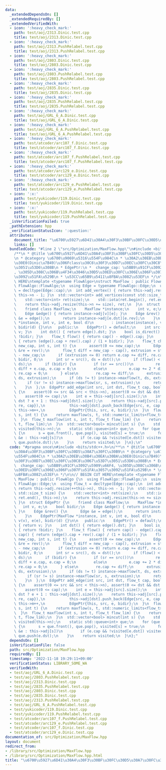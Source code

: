 ```yaml
---
data:
  _extendedDependsOn: []
  _extendedRequiredBy: []
  _extendedVerifiedWith:
  - icon: ':heavy_check_mark:'
    path: test/aoj/2313.Dinic.test.cpp
    title: test/aoj/2313.Dinic.test.cpp
  - icon: ':heavy_check_mark:'
    path: test/aoj/2313.PushRelabel.test.cpp
    title: test/aoj/2313.PushRelabel.test.cpp
  - icon: ':heavy_check_mark:'
    path: test/aoj/2803.Dinic.test.cpp
    title: test/aoj/2803.Dinic.test.cpp
  - icon: ':heavy_check_mark:'
    path: test/aoj/2803.PushRelabel.test.cpp
    title: test/aoj/2803.PushRelabel.test.cpp
  - icon: ':heavy_check_mark:'
    path: test/aoj/2835.Dinic.test.cpp
    title: test/aoj/2835.Dinic.test.cpp
  - icon: ':heavy_check_mark:'
    path: test/aoj/2835.PushRelabel.test.cpp
    title: test/aoj/2835.PushRelabel.test.cpp
  - icon: ':heavy_check_mark:'
    path: test/aoj/GRL_6_A.Dinic.test.cpp
    title: test/aoj/GRL_6_A.Dinic.test.cpp
  - icon: ':heavy_check_mark:'
    path: test/aoj/GRL_6_A.PushRelabel.test.cpp
    title: test/aoj/GRL_6_A.PushRelabel.test.cpp
  - icon: ':heavy_check_mark:'
    path: test/atcoder/arc107_f.Dinic.test.cpp
    title: test/atcoder/arc107_f.Dinic.test.cpp
  - icon: ':heavy_check_mark:'
    path: test/atcoder/arc107_f.PushRelabel.test.cpp
    title: test/atcoder/arc107_f.PushRelabel.test.cpp
  - icon: ':heavy_check_mark:'
    path: test/atcoder/arc129_e.Dinic.test.cpp
    title: test/atcoder/arc129_e.Dinic.test.cpp
  - icon: ':heavy_check_mark:'
    path: test/atcoder/arc129_e.PushRelabel.test.cpp
    title: test/atcoder/arc129_e.PushRelabel.test.cpp
  - icon: ':x:'
    path: test/yukicoder/119.Dinic.test.cpp
    title: test/yukicoder/119.Dinic.test.cpp
  - icon: ':x:'
    path: test/yukicoder/119.PushRelabel.test.cpp
    title: test/yukicoder/119.PushRelabel.test.cpp
  _isVerificationFailed: true
  _pathExtension: hpp
  _verificationStatusIcon: ':question:'
  attributes:
    document_title: "\u6700\u5927\u6D41\u30A4\u30F3\u30BF\u30FC\u30D5\u30A7\u30FC\u30B9"
    links: []
  bundledCode: "#line 2 \"src/Optimization/MaxFlow.hpp\"\n#include <bits/stdc++.h>\n\
    /**\n * @title \u6700\u5927\u6D41\u30A4\u30F3\u30BF\u30FC\u30D5\u30A7\u30FC\u30B9\
    \n * @category \u6700\u9069\u5316\u554F\u984C\n * \u30A2\u30EB\u30B4\u30EA\u30BA\
    \u30E0(Dinic\u7B49)\u306Fclass\u30C6\u30F3\u30D7\u30EC\u30FC\u30C8\u3067\u53D7\
    \u3051\u53D6\u308B\n * EdgePtr:\n *  change_cap: \u5BB9\u91CF\u3092\u5909\u66F4\
    , \u305D\u308C\u306B\u4F34\u3046\u30D5\u30ED\u30FC\u306E\u306F\u307F\u51FA\u3057\
    \u3092\u51FA\u529B\n * \u53CC\u65B9\u5411\u8FBA\u3082\u53EF\n */\n\n// BEGIN CUT\
    \ HERE\ntemplate <typename FlowAlgo>\nstruct MaxFlow : public FlowAlgo {\n  using\
    \ FlowAlgo::FlowAlgo;\n  using Edge = typename FlowAlgo::Edge;\n  using flow_t\
    \ = decltype(Edge::cap);\n  int add_vertex() { return this->adj.resize(++this->n),\
    \ this->n - 1; }\n  std::vector<int> add_vertices(const std::size_t size) {\n\
    \    std::vector<int> ret(size);\n    std::iota(ret.begin(), ret.end(), this->n);\n\
    \    return this->adj.resize(this->n += size), ret;\n  }\n  struct EdgePtr {\n\
    \    friend class MaxFlow;\n    MaxFlow *instance;\n    int v, e;\n    bool bidir;\n\
    \    Edge &edge() { return instance->adj[v][e]; }\n    Edge &rev() {\n      Edge\
    \ &e = edge();\n      return instance->adj[e.dst][e.rev];\n    }\n    EdgePtr(MaxFlow\
    \ *instance, int v, int e, bool d)\n        : instance(instance), v(v), e(e),\
    \ bidir(d) {}\n\n   public:\n    EdgePtr() = default;\n    int src() { return\
    \ v; }\n    int dst() { return edge().dst; }\n    bool is_direct() const { return\
    \ !bidir; }\n    flow_t flow() { return cap() - edge().cap; }\n    flow_t cap()\
    \ { return (edge().cap + rev().cap) / (1 + bidir); }\n    flow_t change_cap(flow_t\
    \ new_cap, int s, int t) {\n      assert(0 <= new_cap);\n      Edge &e = edge(),\
    \ &re = rev();\n      flow_t diff = new_cap - cap(), extrusion = std::abs(flow())\
    \ - new_cap;\n      if (extrusion <= 0) return e.cap += diff, re.cap += diff *\
    \ bidir, 0;\n      int sr = src(), ds = dst();\n      if (flow() < 0) std::swap(sr,\
    \ ds);\n      if (bidir) {\n        if (sr == src())\n          re.cap += 2 *\
    \ diff + e.cap, e.cap = 0;\n        else\n          e.cap += 2 * diff + re.cap,\
    \ re.cap = 0;\n      } else\n        re.cap += diff;\n      extrusion -= instance->maxflow(sr,\
    \ ds, extrusion);\n      if (ds != t) instance->maxflow(t, ds, extrusion);\n \
    \     if (sr != s) instance->maxflow(sr, s, extrusion);\n      return extrusion;\n\
    \    }\n  };\n  EdgePtr add_edge(int src, int dst, flow_t cap, bool bidir = false)\
    \ {\n    assert(0 <= src && src < this->n), assert(0 <= dst && dst < this->n);\n\
    \    assert(0 <= cap);\n    int e = this->adj[src].size();\n    int re = src ==\
    \ dst ? e + 1 : this->adj[dst].size();\n    return this->adj[src].push_back(Edge{dst,\
    \ re, cap}),\n           this->adj[dst].push_back(Edge{src, e, cap * bidir}),\
    \ this->m++,\n           EdgePtr{this, src, e, bidir};\n  }\n  flow_t maxflow(int\
    \ s, int t) {\n    return maxflow(s, t, std::numeric_limits<flow_t>::max());\n\
    \  }\n  flow_t maxflow(int s, int t, flow_t flow_lim) {\n    return this->flow(s,\
    \ t, flow_lim);\n  }\n  std::vector<bool> mincut(int s) {\n    std::vector<bool>\
    \ visited(this->n);\n    static std::queue<int> que;\n    for (que.push(s); !que.empty();)\
    \ {\n      s = que.front(), que.pop(), visited[s] = true;\n      for (const auto\
    \ &e : this->adj[s])\n        if (e.cap && !visited[e.dst]) visited[e.dst] = true,\
    \ que.push(e.dst);\n    }\n    return visited;\n  }\n};\n"
  code: "#pragma once\n#include <bits/stdc++.h>\n/**\n * @title \u6700\u5927\u6D41\
    \u30A4\u30F3\u30BF\u30FC\u30D5\u30A7\u30FC\u30B9\n * @category \u6700\u9069\u5316\
    \u554F\u984C\n * \u30A2\u30EB\u30B4\u30EA\u30BA\u30E0(Dinic\u7B49)\u306Fclass\u30C6\
    \u30F3\u30D7\u30EC\u30FC\u30C8\u3067\u53D7\u3051\u53D6\u308B\n * EdgePtr:\n *\
    \  change_cap: \u5BB9\u91CF\u3092\u5909\u66F4, \u305D\u308C\u306B\u4F34\u3046\u30D5\
    \u30ED\u30FC\u306E\u306F\u307F\u51FA\u3057\u3092\u51FA\u529B\n * \u53CC\u65B9\u5411\
    \u8FBA\u3082\u53EF\n */\n\n// BEGIN CUT HERE\ntemplate <typename FlowAlgo>\nstruct\
    \ MaxFlow : public FlowAlgo {\n  using FlowAlgo::FlowAlgo;\n  using Edge = typename\
    \ FlowAlgo::Edge;\n  using flow_t = decltype(Edge::cap);\n  int add_vertex() {\
    \ return this->adj.resize(++this->n), this->n - 1; }\n  std::vector<int> add_vertices(const\
    \ std::size_t size) {\n    std::vector<int> ret(size);\n    std::iota(ret.begin(),\
    \ ret.end(), this->n);\n    return this->adj.resize(this->n += size), ret;\n \
    \ }\n  struct EdgePtr {\n    friend class MaxFlow;\n    MaxFlow *instance;\n \
    \   int v, e;\n    bool bidir;\n    Edge &edge() { return instance->adj[v][e];\
    \ }\n    Edge &rev() {\n      Edge &e = edge();\n      return instance->adj[e.dst][e.rev];\n\
    \    }\n    EdgePtr(MaxFlow *instance, int v, int e, bool d)\n        : instance(instance),\
    \ v(v), e(e), bidir(d) {}\n\n   public:\n    EdgePtr() = default;\n    int src()\
    \ { return v; }\n    int dst() { return edge().dst; }\n    bool is_direct() const\
    \ { return !bidir; }\n    flow_t flow() { return cap() - edge().cap; }\n    flow_t\
    \ cap() { return (edge().cap + rev().cap) / (1 + bidir); }\n    flow_t change_cap(flow_t\
    \ new_cap, int s, int t) {\n      assert(0 <= new_cap);\n      Edge &e = edge(),\
    \ &re = rev();\n      flow_t diff = new_cap - cap(), extrusion = std::abs(flow())\
    \ - new_cap;\n      if (extrusion <= 0) return e.cap += diff, re.cap += diff *\
    \ bidir, 0;\n      int sr = src(), ds = dst();\n      if (flow() < 0) std::swap(sr,\
    \ ds);\n      if (bidir) {\n        if (sr == src())\n          re.cap += 2 *\
    \ diff + e.cap, e.cap = 0;\n        else\n          e.cap += 2 * diff + re.cap,\
    \ re.cap = 0;\n      } else\n        re.cap += diff;\n      extrusion -= instance->maxflow(sr,\
    \ ds, extrusion);\n      if (ds != t) instance->maxflow(t, ds, extrusion);\n \
    \     if (sr != s) instance->maxflow(sr, s, extrusion);\n      return extrusion;\n\
    \    }\n  };\n  EdgePtr add_edge(int src, int dst, flow_t cap, bool bidir = false)\
    \ {\n    assert(0 <= src && src < this->n), assert(0 <= dst && dst < this->n);\n\
    \    assert(0 <= cap);\n    int e = this->adj[src].size();\n    int re = src ==\
    \ dst ? e + 1 : this->adj[dst].size();\n    return this->adj[src].push_back(Edge{dst,\
    \ re, cap}),\n           this->adj[dst].push_back(Edge{src, e, cap * bidir}),\
    \ this->m++,\n           EdgePtr{this, src, e, bidir};\n  }\n  flow_t maxflow(int\
    \ s, int t) {\n    return maxflow(s, t, std::numeric_limits<flow_t>::max());\n\
    \  }\n  flow_t maxflow(int s, int t, flow_t flow_lim) {\n    return this->flow(s,\
    \ t, flow_lim);\n  }\n  std::vector<bool> mincut(int s) {\n    std::vector<bool>\
    \ visited(this->n);\n    static std::queue<int> que;\n    for (que.push(s); !que.empty();)\
    \ {\n      s = que.front(), que.pop(), visited[s] = true;\n      for (const auto\
    \ &e : this->adj[s])\n        if (e.cap && !visited[e.dst]) visited[e.dst] = true,\
    \ que.push(e.dst);\n    }\n    return visited;\n  }\n};"
  dependsOn: []
  isVerificationFile: false
  path: src/Optimization/MaxFlow.hpp
  requiredBy: []
  timestamp: '2022-11-18 19:29:11+09:00'
  verificationStatus: LIBRARY_SOME_WA
  verifiedWith:
  - test/aoj/GRL_6_A.Dinic.test.cpp
  - test/aoj/2803.PushRelabel.test.cpp
  - test/aoj/2313.Dinic.test.cpp
  - test/aoj/2835.PushRelabel.test.cpp
  - test/aoj/2803.Dinic.test.cpp
  - test/aoj/2835.Dinic.test.cpp
  - test/aoj/2313.PushRelabel.test.cpp
  - test/aoj/GRL_6_A.PushRelabel.test.cpp
  - test/yukicoder/119.Dinic.test.cpp
  - test/yukicoder/119.PushRelabel.test.cpp
  - test/atcoder/arc107_f.PushRelabel.test.cpp
  - test/atcoder/arc129_e.PushRelabel.test.cpp
  - test/atcoder/arc107_f.Dinic.test.cpp
  - test/atcoder/arc129_e.Dinic.test.cpp
documentation_of: src/Optimization/MaxFlow.hpp
layout: document
redirect_from:
- /library/src/Optimization/MaxFlow.hpp
- /library/src/Optimization/MaxFlow.hpp.html
title: "\u6700\u5927\u6D41\u30A4\u30F3\u30BF\u30FC\u30D5\u30A7\u30FC\u30B9"
---
```


